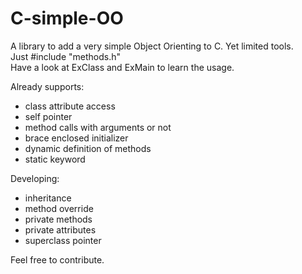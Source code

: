 C-simple-OO
===========

A library to add a very simple Object Orienting to C. Yet limited tools. <br>
Just #include "methods.h" <br>
Have a look at ExClass and ExMain to learn the usage. <br>

Already supports:
<ul>
  <li> class attribute access </li>
  <li> self pointer </li>
  <li> method calls with arguments or not </li>
  <li> brace enclosed initializer </li>
  <li> dynamic definition of methods </li>
  <li> static keyword </li>
</ul>

Developing:
<ul>
  <li> inheritance </li>
  <li> method override </li>
  <li> private methods </li>
  <li> private attributes </li>
  <li> superclass pointer </li>
</ul>

Feel free to contribute.

